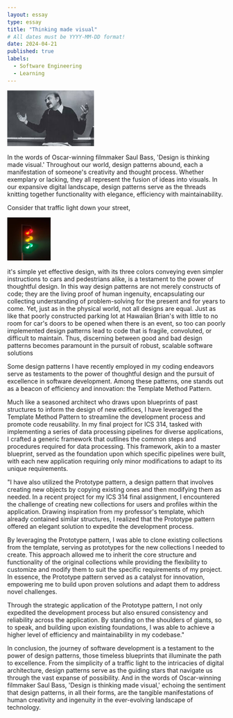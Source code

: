```yaml
---
layout: essay
type: essay
title: "Thinking made visual"
# All dates must be YYYY-MM-DD format!
date: 2024-04-21
published: true
labels:
  - Software Engineering
  - Learning
---
```

<img src="../img/cotton/saul-bass.jpeg" width="200px">
<p>In the words of Oscar-winning filmmaker Saul Bass, 'Design is thinking made visual.' Throughout our world, design patterns abound, each a manifestation of someone's creativity and thought process. Whether exemplary or lacking, they all represent the fusion of ideas into visuals. In our expansive digital landscape, design patterns serve as the threads knitting together functionality with elegance, efficiency with maintainability.
 </p>

<p>Consider that traffic light down your street, </p>
<img src="../img/cotton/traffic-light.jpeg" width="100 px">
<p>it's simple yet effective design, with its three colors conveying even simpler instructions to cars and pedestrians alike, is a testament to the power of thoughtful design. In this way design patterns are not merely constructs of code; they are the living proof of human ingenuity, encapsulating our collecting understanding of problem-solving for the present and for years to come. Yet, just as in the physical world, not all designs are equal. Just as like that poorly constructed parking lot at Hawaiian Brian's with little to no room for car's doors to be opened when there is an event, so too can poorly implemented design patterns lead to code that is fragile, convoluted, or difficult to maintain. Thus, discerning between good and bad design patterns becomes paramount in the pursuit of robust, scalable software solutions</p>

<p>
Some design patterns I have recently employed in my coding endeavors serve as testaments to the power of thoughtful design and the pursuit of excellence in software development. Among these patterns, one stands out as a beacon of efficiency and innovation: the Template Method Pattern.</p>

<p>Much like a seasoned architect who draws upon blueprints of past structures to inform the design of new edifices, I have leveraged the Template Method Pattern to streamline the development process and promote code reusability. In my final project for ICS 314, tasked with implementing a series of data processing pipelines for diverse applications, I crafted a generic framework that outlines the common steps and procedures required for data processing. This framework, akin to a master blueprint, served as the foundation upon which specific pipelines were built, with each new application requiring only minor modifications to adapt to its unique requirements.</p>


<p>"I have also utilized the Prototype pattern, a design pattern that involves creating new objects by copying existing ones and then modifying them as needed. In a recent project for my ICS 314 final assignment, I encountered the challenge of creating new collections for users and profiles within the application. Drawing inspiration from my professor's template, which already contained similar structures, I realized that the Prototype pattern offered an elegant solution to expedite the development process.</p>

<p>By leveraging the Prototype pattern, I was able to clone existing collections from the template, serving as prototypes for the new collections I needed to create. This approach allowed me to inherit the core structure and functionality of the original collections while providing the flexibility to customize and modify them to suit the specific requirements of my project. In essence, the Prototype pattern served as a catalyst for innovation, empowering me to build upon proven solutions and adapt them to address novel challenges.</p>

<p>Through the strategic application of the Prototype pattern, I not only expedited the development process but also ensured consistency and reliability across the application. By standing on the shoulders of giants, so to speak, and building upon existing foundations, I was able to achieve a higher level of efficiency and maintainability in my codebase."</p>

<p>In conclusion, the journey of software development is a testament to the power of design patterns, those timeless blueprints that illuminate the path to excellence. From the simplicity of a traffic light to the intricacies of digital architecture, design patterns serve as the guiding stars that navigate us through the vast expanse of possibility. And in the words of Oscar-winning filmmaker Saul Bass, 'Design is thinking made visual,' echoing the sentiment that design patterns, in all their forms, are the tangible manifestations of human creativity and ingenuity in the ever-evolving landscape of technology.
</p>
